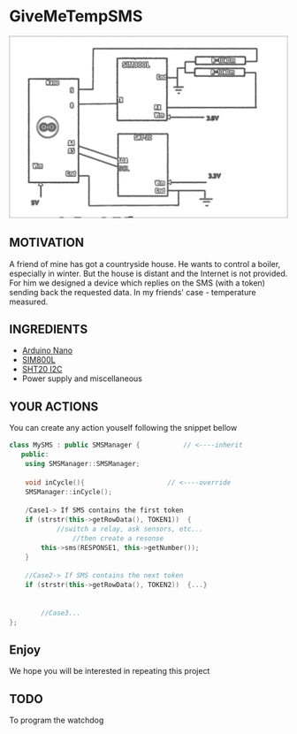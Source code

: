 # GiveMeTempSMS


<img src="Schema.png" width=700/>


## MOTIVATION

A friend of mine has got a countryside house.
He wants to control a boiler, especially in winter.
But the house is distant and the Internet is not provided.
For him we designed a device which replies on the SMS (with a token) 
sending back the requested data. In my friends' case - temperature measured.


## INGREDIENTS

- [Arduino Nano](https://arduino.ua/prod2177-arduino-nano-v3-0-avr-atmega328-p-20au)
- [SIM800L](https://arduino.ua/prod1665-gsm-modyl-na-sim800l)
- [SHT20 I2C](https://arduino.ua/prod4499-modyl-datchika-temperatyri-i-vlajnosti-sht20-i2c)
- Power supply and miscellaneous


## YOUR ACTIONS

You can create any action youself following the snippet bellow
```c++
class MySMS : public SMSManager {           // <----inherit 
   public:
	using SMSManager::SMSManager;

	void inCycle(){                     // <----override
	SMSManager::inCycle();

	/Case1-> If SMS contains the first token   
	if (strstr(this->getRowData(), TOKEN1))  { 
	        //switch a relay, ask sensors, etc...  
                //then create a resonse
		this->sms(RESPONSE1, this->getNumber()); 
	}

	//Case2-> If SMS contains the next token   
	if (strstr(this->getRowData(), TOKEN2))  {...}	
                     
                     
        //Case3...
};

```

## Enjoy
We hope you will be interested in repeating this project

## TODO
To program the watchdog
